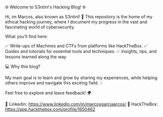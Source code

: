 🌐 Welcome to S3ntinl's Hacking Blog! 🌐

Hi, im Marcos, also known as S3ntinl! 👋
This repository is the home of my ethical hacking journey, where I document my progress in the vast and fascinating world of cybersecurity.

What you’ll find here:

✅ Write-ups of Machines and CTFs from platforms like HackTheBox.
✅ Guides and tutorials for essential tools and techniques.
✅ Insights, tips, and lessons learned along the way.

💻 Why this blog?

My main goal is to learn and grow by sharing my experiences, while helping others improve and navigate this exciting field. 💡

Feel free to explore and leave feedback! 🌍

🔗 Linkedin: https://www.linkedin.com/in/marcosgarciaarcos/
🔗 HackTheBox: https://app.hackthebox.com/profile/1650462
